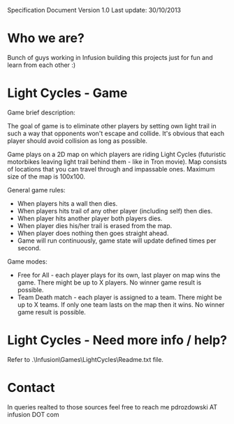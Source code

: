 Specification Document
Version 1.0
Last update: 30/10/2013


Who we are?
===========

Bunch of guys working in Infusion building this projects just for fun and learn from each other :)


Light Cycles - Game
===================

Game brief description:

The goal of game is to eliminate other players by setting own light trail in such a way that opponents won't escape and collide. 
It's obvious that each player should avoid collision as long as possible.

Game plays on a 2D map on which players are riding Light Cycles (futuristic motorbikes leaving light trail behind them - like in Tron movie). 
Map consists of locations that you can travel through and impassable ones. 
Maximum size of the map is 100x100.

General game rules:
- When players hits a wall then dies.
- When players hits trail of any other player (including self) then dies.
- When player hits another player both players dies.
- When player dies his/her trail is erased from the map.
- When player does nothing then goes straight ahead.
- Game will run continuously, game state will update defined times per second.

Game modes:
- Free for All - each player plays for its own, last player on map wins the game. There might be up to X players. No winner game result is possible.
- Team Death match - each player is assigned to a team. There might be up to X teams. If only one team lasts on the map then it wins. No winner game result is possible.

Light Cycles - Need more info / help?
=====================================

Refer to .\Infusion\Games\LightCycles\Readme.txt file.

Contact
=======

In queries realted to those sources feel free to reach me pdrozdowski AT infusion DOT com

